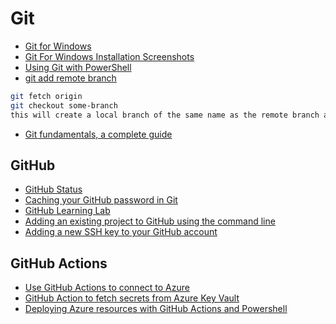 # Git

- [Git for Windows](https://git-for-windows.github.io/)
- [Git For Windows Installation Screenshots](http://robertovormittag.net/ebooks/git-and-github/git-for-windows-installation-screenshots/)
- [Using Git with PowerShell](https://www.develves.net/blogs/asd/articles/using-git-with-powershell-on-windows-10/)
- [git add remote branch](https://stackoverflow.com/questions/11266478/git-add-remote-branch)

```bash
git fetch origin
git checkout some-branch
this will create a local branch of the same name as the remote branch and check it out.
```

- [Git fundamentals, a complete guide](https://dev.to/leandronsp/git-fundamentals-a-complete-guide-do7)

## GitHub

- [GitHub Status](https://status.github.com/)
- [Caching your GitHub password in Git](https://help.github.com/en/github/using-git/caching-your-github-password-in-git)
- [GitHub Learning Lab](https://lab.github.com/)
- [Adding an existing project to GitHub using the command line](https://help.github.com/en/github/importing-your-projects-to-github/adding-an-existing-project-to-github-using-the-command-line)
- [Adding a new SSH key to your GitHub account](https://docs.github.com/en/github/authenticating-to-github/adding-a-new-ssh-key-to-your-github-account)

## GitHub Actions

- [Use GitHub Actions to connect to Azure](https://docs.microsoft.com/en-us/azure/developer/github/connect-from-azure)
- [GitHub Action to fetch secrets from Azure Key Vault](https://github.com/marketplace/actions/azure-key-vault-get-secrets)
- [Deploying Azure resources with GitHub Actions and Powershell](https://codeburst.io/deploying-azure-resources-with-github-actions-and-powershell-f51d04de8a9f)
